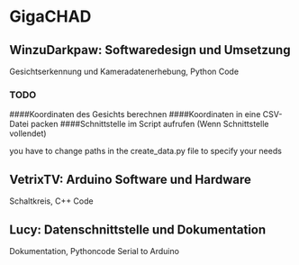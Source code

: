 # GigaCHAD

## WinzuDarkpaw: Softwaredesign und Umsetzung
Gesichtserkennung und Kameradatenerhebung, Python Code

### TODO
####Koordinaten des Gesichts berechnen
####Koordinaten in eine CSV-Datei packen
####Schnittstelle im Script aufrufen (Wenn Schnittstelle vollendet)

you have to change paths in the create_data.py file to specify your needs

## VetrixTV: Arduino Software und Hardware
Schaltkreis, C++ Code

## Lucy: Datenschnittstelle und Dokumentation
Dokumentation, Pythoncode Serial to Arduino
